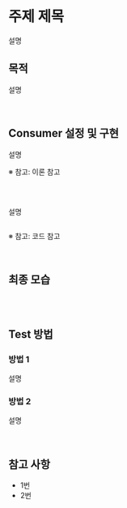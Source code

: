# 주제 제목
설명

## 목적
설명

<br/>

## Consumer 설정 및 구현
설명

※ 참고: 이론 참고
```java

```

<br/>

설명
```java

```
※ 참고: 코드 참고

<br/>

## 최종 모습
```java

```

<br/>

## Test 방법 
### 방법 1
설명

### 방법 2
설명

<br/>

## 참고 사항
* 1번
* 2번